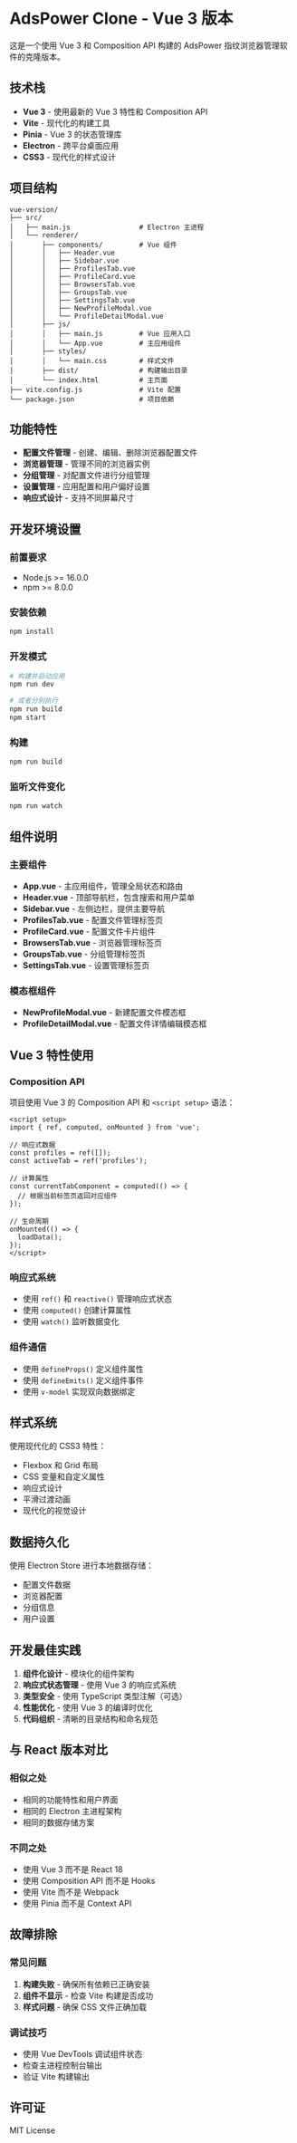 # AdsPower Clone - Vue 3 版本

这是一个使用 Vue 3 和 Composition API 构建的 AdsPower 指纹浏览器管理软件的克隆版本。

## 技术栈

- **Vue 3** - 使用最新的 Vue 3 特性和 Composition API
- **Vite** - 现代化的构建工具
- **Pinia** - Vue 3 的状态管理库
- **Electron** - 跨平台桌面应用
- **CSS3** - 现代化的样式设计

## 项目结构

```
vue-version/
├── src/
│   ├── main.js                 # Electron 主进程
│   └── renderer/
│       ├── components/         # Vue 组件
│       │   ├── Header.vue
│       │   ├── Sidebar.vue
│       │   ├── ProfilesTab.vue
│       │   ├── ProfileCard.vue
│       │   ├── BrowsersTab.vue
│       │   ├── GroupsTab.vue
│       │   ├── SettingsTab.vue
│       │   ├── NewProfileModal.vue
│       │   └── ProfileDetailModal.vue
│       ├── js/
│       │   ├── main.js         # Vue 应用入口
│       │   └── App.vue         # 主应用组件
│       ├── styles/
│       │   └── main.css        # 样式文件
│       ├── dist/               # 构建输出目录
│       └── index.html          # 主页面
├── vite.config.js              # Vite 配置
└── package.json                # 项目依赖
```

## 功能特性

- **配置文件管理** - 创建、编辑、删除浏览器配置文件
- **浏览器管理** - 管理不同的浏览器实例
- **分组管理** - 对配置文件进行分组管理
- **设置管理** - 应用配置和用户偏好设置
- **响应式设计** - 支持不同屏幕尺寸

## 开发环境设置

### 前置要求

- Node.js >= 16.0.0
- npm >= 8.0.0

### 安装依赖

```bash
npm install
```

### 开发模式

```bash
# 构建并启动应用
npm run dev

# 或者分别执行
npm run build
npm start
```

### 构建

```bash
npm run build
```

### 监听文件变化

```bash
npm run watch
```

## 组件说明

### 主要组件

- **App.vue** - 主应用组件，管理全局状态和路由
- **Header.vue** - 顶部导航栏，包含搜索和用户菜单
- **Sidebar.vue** - 左侧边栏，提供主要导航
- **ProfilesTab.vue** - 配置文件管理标签页
- **ProfileCard.vue** - 配置文件卡片组件
- **BrowsersTab.vue** - 浏览器管理标签页
- **GroupsTab.vue** - 分组管理标签页
- **SettingsTab.vue** - 设置管理标签页

### 模态框组件

- **NewProfileModal.vue** - 新建配置文件模态框
- **ProfileDetailModal.vue** - 配置文件详情编辑模态框

## Vue 3 特性使用

### Composition API

项目使用 Vue 3 的 Composition API 和 `<script setup>` 语法：

```vue
<script setup>
import { ref, computed, onMounted } from 'vue';

// 响应式数据
const profiles = ref([]);
const activeTab = ref('profiles');

// 计算属性
const currentTabComponent = computed(() => {
  // 根据当前标签页返回对应组件
});

// 生命周期
onMounted(() => {
  loadData();
});
</script>
```

### 响应式系统

- 使用 `ref()` 和 `reactive()` 管理响应式状态
- 使用 `computed()` 创建计算属性
- 使用 `watch()` 监听数据变化

### 组件通信

- 使用 `defineProps()` 定义组件属性
- 使用 `defineEmits()` 定义组件事件
- 使用 `v-model` 实现双向数据绑定

## 样式系统

使用现代化的 CSS3 特性：

- Flexbox 和 Grid 布局
- CSS 变量和自定义属性
- 响应式设计
- 平滑过渡动画
- 现代化的视觉设计

## 数据持久化

使用 Electron Store 进行本地数据存储：

- 配置文件数据
- 浏览器配置
- 分组信息
- 用户设置

## 开发最佳实践

1. **组件化设计** - 模块化的组件架构
2. **响应式状态管理** - 使用 Vue 3 的响应式系统
3. **类型安全** - 使用 TypeScript 类型注解（可选）
4. **性能优化** - 使用 Vue 3 的编译时优化
5. **代码组织** - 清晰的目录结构和命名规范

## 与 React 版本对比

### 相似之处
- 相同的功能特性和用户界面
- 相同的 Electron 主进程架构
- 相同的数据存储方案

### 不同之处
- 使用 Vue 3 而不是 React 18
- 使用 Composition API 而不是 Hooks
- 使用 Vite 而不是 Webpack
- 使用 Pinia 而不是 Context API

## 故障排除

### 常见问题

1. **构建失败** - 确保所有依赖已正确安装
2. **组件不显示** - 检查 Vite 构建是否成功
3. **样式问题** - 确保 CSS 文件正确加载

### 调试技巧

- 使用 Vue DevTools 调试组件状态
- 检查主进程控制台输出
- 验证 Vite 构建输出

## 许可证

MIT License
